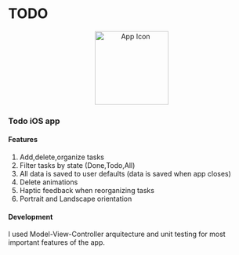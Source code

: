 # TODO
<p align="center">
<img src="https://imgur.com/sey8SbJ.png" alt="App Icon" width="150">
<p>
  
### Todo iOS app
#### Features
1. Add,delete,organize tasks
2. Filter tasks by state (Done,Todo,All)
3. All data is saved to user defaults (data is saved when app closes)
4. Delete animations
5. Haptic feedback when reorganizing tasks
6. Portrait and Landscape orientation

#### Development
I used Model-View-Controller arquitecture and unit testing for most important features of the app.
